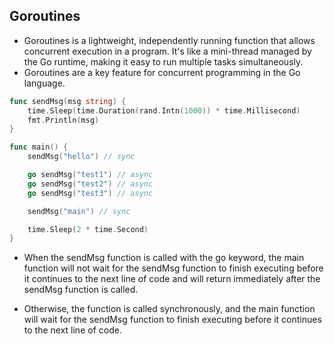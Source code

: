 ## Goroutines

- Goroutines is a lightweight, independently running function that allows concurrent execution in a program. It's like a mini-thread managed by the Go runtime, making it easy to run multiple tasks simultaneously.
- Goroutines are a key feature for concurrent programming in the Go language.

```go
func sendMsg(msg string) {
	time.Sleep(time.Duration(rand.Intn(1000)) * time.Millisecond)
	fmt.Println(msg)
}

func main() {
	sendMsg("hello") // sync

	go sendMsg("test1") // async
	go sendMsg("test2") // async
	go sendMsg("test3") // async

	sendMsg("main") // sync

	time.Sleep(2 * time.Second)
}
```

- When the sendMsg function is called with the go keyword, the main function will not wait for the sendMsg function to finish executing before it continues to the next line of code and will return immediately after the sendMsg function is called.

- Otherwise, the function is called synchronously, and the main function will wait for the sendMsg function to finish executing before it continues to the next line of code.
